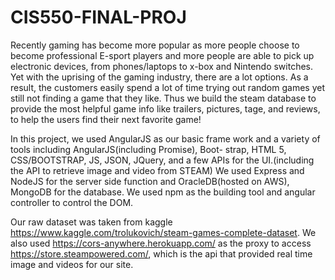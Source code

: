 # CIS550-FINAL-PROJ

Recently gaming has become more popular as more people choose to become professional E-sport players and more people are able to pick up electronic devices, from phones/laptops to x-box and Nintendo switches. Yet with the uprising of the gaming industry, there are a lot options. As a result, the customers easily spend a lot of time trying out random games yet still not finding a game that they like. Thus we build the steam database to provide the most helpful game info like trailers, pictures, tage, and reviews, to help the users find their next favorite game!

In this project, we used AngularJS as our basic frame work and a variety of tools including AngularJS(including Promise), Boot- strap, HTML 5, CSS/BOOTSTRAP, JS, JSON, JQuery, and a few APIs for the UI.(including the API to retrieve image and video from STEAM) We used Express and NodeJS for the server side function and OracleDB(hosted on AWS), MongoDB for the database. We used npm as the building tool and angular controller to control the DOM.

Our raw dataset was taken from kaggle https://www.kaggle.com/trolukovich/steam-games-complete-dataset. We also used https://cors-anywhere.herokuapp.com/ as the proxy to access https://store.steampowered.com/, which is the api that provided real time image and videos for our site. 

